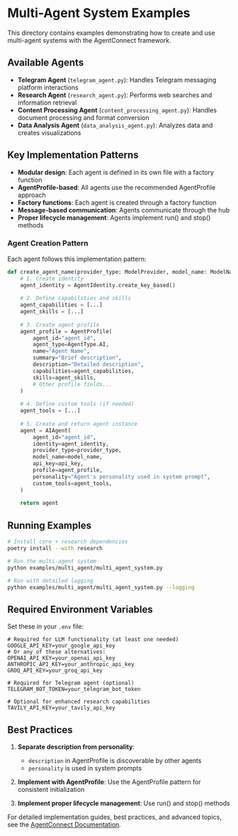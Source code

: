# Multi-Agent System Examples

This directory contains examples demonstrating how to create and use multi-agent systems with the AgentConnect framework.

## Available Agents

- **Telegram Agent** (`telegram_agent.py`): Handles Telegram messaging platform interactions
- **Research Agent** (`research_agent.py`): Performs web searches and information retrieval
- **Content Processing Agent** (`content_processing_agent.py`): Handles document processing and format conversion
- **Data Analysis Agent** (`data_analysis_agent.py`): Analyzes data and creates visualizations

## Key Implementation Patterns

- **Modular design**: Each agent is defined in its own file with a factory function
- **AgentProfile-based**: All agents use the recommended AgentProfile approach
- **Factory functions**: Each agent is created through a factory function
- **Message-based communication**: Agents communicate through the hub
- **Proper lifecycle management**: Agents implement run() and stop() methods

### Agent Creation Pattern

Each agent follows this implementation pattern:

```python
def create_agent_name(provider_type: ModelProvider, model_name: ModelName, api_key: str) -> AIAgent:
    # 1. Create identity
    agent_identity = AgentIdentity.create_key_based()
    
    # 2. Define capabilities and skills
    agent_capabilities = [...]
    agent_skills = [...]
    
    # 3. Create agent profile
    agent_profile = AgentProfile(
        agent_id="agent_id",
        agent_type=AgentType.AI,
        name="Agent Name",
        summary="Brief description",
        description="Detailed description",
        capabilities=agent_capabilities,
        skills=agent_skills,
        # Other profile fields...
    )
    
    # 4. Define custom tools (if needed)
    agent_tools = [...]
    
    # 5. Create and return agent instance
    agent = AIAgent(
        agent_id="agent_id",
        identity=agent_identity,
        provider_type=provider_type,
        model_name=model_name,
        api_key=api_key,
        profile=agent_profile,
        personality="Agent's personality used in system prompt",
        custom_tools=agent_tools,
    )
    
    return agent
```


## Running Examples

```bash
# Install core + research dependencies
poetry install --with research

# Run the multi-agent system
python examples/multi_agent/multi_agent_system.py

# Run with detailed logging
python examples/multi_agent/multi_agent_system.py --logging
```

## Required Environment Variables

Set these in your `.env` file:

```
# Required for LLM functionality (at least one needed)
GOOGLE_API_KEY=your_google_api_key
# Or any of these alternatives:
OPENAI_API_KEY=your_openai_api_key
ANTHROPIC_API_KEY=your_anthropic_api_key
GROQ_API_KEY=your_groq_api_key

# Required for Telegram agent (optional)
TELEGRAM_BOT_TOKEN=your_telegram_bot_token

# Optional for enhanced research capabilities
TAVILY_API_KEY=your_tavily_api_key
```

## Best Practices

1. **Separate description from personality**: 
   - `description` in AgentProfile is discoverable by other agents
   - `personality` is used in system prompts

2. **Implement with AgentProfile**: Use the AgentProfile pattern for consistent initialization

3. **Implement proper lifecycle management**: Use run() and stop() methods

For detailed implementation guides, best practices, and advanced topics, see the [AgentConnect Documentation](https://akki0511.github.io/AgentConnect/guides/index.html).